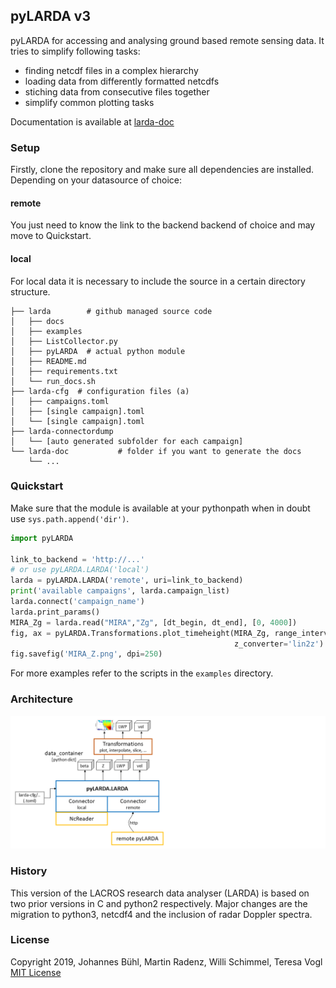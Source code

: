 

## pyLARDA v3
pyLARDA for accessing and analysing ground based remote sensing data. 
It tries to simplify following tasks:

- finding netcdf files in a complex hierarchy
- loading data from differently formatted netcdfs
- stiching data from consecutive files together
- simplify common plotting tasks

Documentation is available at [larda-doc](https://martin-rdz.github.io/larda-doc/)


### Setup
Firstly, clone the repository and make sure all dependencies are installed.
Depending on your datasource of choice:

#### remote
You just need to know the link to the backend backend of choice and may move to Quickstart.

#### local
For local data it is necessary to include the source in a certain directory structure.

```
├── larda        # github managed source code
│   ├── docs
│   ├── examples
│   ├── ListCollector.py
│   ├── pyLARDA  # actual python module
│   ├── README.md
│   ├── requirements.txt
│   └── run_docs.sh
├── larda-cfg  # configuration files (a)
│   ├── campaigns.toml
│   ├── [single campaign].toml
│   └── [single campaign].toml
├── larda-connectordump
│   └── [auto generated subfolder for each campaign]
└── larda-doc           # folder if you want to generate the docs
    └── ... 
```

### Quickstart
Make sure that the module is available at your pythonpath when in doubt use `sys.path.append('dir')`.

```python
import pyLARDA

link_to_backend = 'http://...' 
# or use pyLARDA.LARDA('local')
larda = pyLARDA.LARDA('remote', uri=link_to_backend)
print('available campaigns', larda.campaign_list)
larda.connect('campaign_name')
larda.print_params()
MIRA_Zg = larda.read("MIRA","Zg", [dt_begin, dt_end], [0, 4000])
fig, ax = pyLARDA.Transformations.plot_timeheight(MIRA_Zg, range_interval=[500, 3000],
                                                  z_converter='lin2z')
fig.savefig('MIRA_Z.png', dpi=250)
```

For more examples refer to the scripts in the `examples` directory.


### Architecture

![overview on the structure](examples/api.png)

### History
This version of the LACROS research data analyser (LARDA) is based on two prior versions in C and python2 respectively.
Major changes are the migration to python3, netcdf4 and the inclusion of radar Doppler spectra.


### License
Copyright 2019, Johannes Bühl, Martin Radenz, Willi Schimmel, Teresa Vogl
[MIT License](http://www.opensource.org/licenses/mit-license.php)

